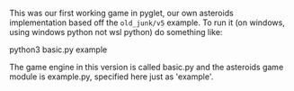 This was our first working game in pyglet, our own asteroids implementation based off the `old_junk/v5` example.
To run it (on windows, using windows python not wsl python) do something like:

  python3 basic.py example

The game engine in this version is called basic.py and the asteroids game module is example.py, specified here just as 'example'.
